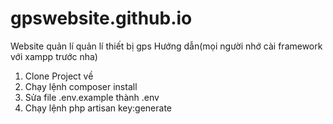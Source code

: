 # gpswebsite.github.io
Website quản lí quản lí thiết bị gps
Hướng dẫn(mọi người nhớ cài framework với xampp trước nha)
1. Clone Project về
2. Chạy lệnh composer install 
3. Sửa file .env.example thành .env
4. Chạy lệnh php artisan key:generate
